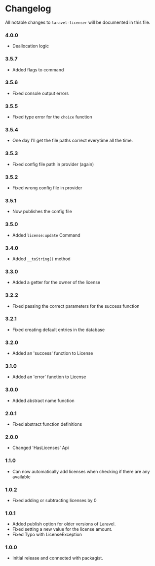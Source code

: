 # Changelog

All notable changes to `laravel-licenser` will be documented in this file.

### 4.0.0
- Deallocation logic

### 3.5.7
- Added flags to command

### 3.5.6
- Fixed console output errors

### 3.5.5
- Fixed type error for the `choice` function

### 3.5.4
- One day I'll get the file paths correct everytime all the time.

### 3.5.3
- Fixed config file path in provider (again)

### 3.5.2
- Fixed wrong config file in provider

### 3.5.1
- Now publishes the config file

### 3.5.0
- Added `license:update` Command

### 3.4.0
- Added `__toString()` method

### 3.3.0
- Added a getter for the owner of the license

### 3.2.2
- Fixed passing the correct parameters for the success function

### 3.2.1
- Fixed creating default entries in the database

### 3.2.0
- Added an 'success' function to License

### 3.1.0
- Added an 'error' function to License

### 3.0.0
- Added abstract name function

### 2.0.1
- Fixed abstract function definitions

### 2.0.0
- Changed 'HasLicenses' Api

### 1.1.0
- Can now automatically add licenses when checking if there are any available

### 1.0.2
- Fixed adding or subtracting licenses by 0

### 1.0.1
- Added publish option for older versions of Laravel.
- Fixed setting a new value for the license amount.
- Fixed Typo with LicenseException

### 1.0.0
- Initial release and connected with packagist.
